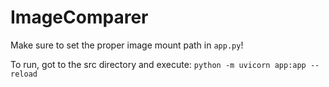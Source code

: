 # ImageComparer

Make sure to set the proper image mount path in `app.py`!

To run, got to the src directory and execute: `python -m uvicorn app:app --reload`